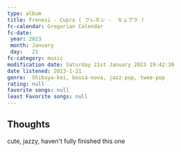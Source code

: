 ```yaml
---
type: album 
title: Frenesi - Cupra ( フレネシ -  キュプラ )
fc-calendar: Gregorian Calendar
fc-date: 
 year: 2023
 month: January
 day:   21
fc-category: music
modification date: Saturday 21st January 2023 19:42:30
date listened: 2023-1-21 
genre: 	Shibuya-kei, bossa-nova, jazz-pop, twee-pop
rating: null
favorite songs: null
least Favorite songs: null
---
```

## Thoughts

cute, jazzy, haven't fully finished this one